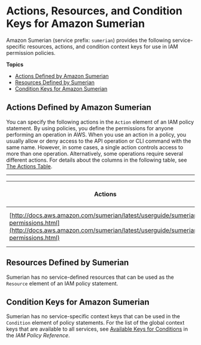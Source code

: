 # Actions, Resources, and Condition Keys for Amazon Sumerian<a name="list_amazonsumerian"></a>

Amazon Sumerian \(service prefix: `sumerian`\) provides the following service\-specific resources, actions, and condition context keys for use in IAM permission policies\.

**Topics**
+ [Actions Defined by Amazon Sumerian](#amazonsumerian-actions-as-permissions)
+ [Resources Defined by Sumerian](#amazonsumerian-resources-for-iam-policies)
+ [Condition Keys for Amazon Sumerian](#amazonsumerian-policy-keys)

## Actions Defined by Amazon Sumerian<a name="amazonsumerian-actions-as-permissions"></a>

You can specify the following actions in the `Action` element of an IAM policy statement\. By using policies, you define the permissions for anyone performing an operation in AWS\. When you use an action in a policy, you usually allow or deny access to the API operation or CLI command with the same name\. However, in some cases, a single action controls access to more than one operation\. Alternatively, some operations require several different actions\. For details about the columns in the following table, see [The Actions Table](reference_policies_actions-resources-contextkeys.md#actions_table)\.


****  

| Actions | Description | Access Level | Resource Types \(\*required\) | Condition Keys | Dependent Actions | 
| --- | --- | --- | --- | --- | --- | 
| [http://docs.aws.amazon.com/sumerian/latest/userguide/sumerian-permissions.html](http://docs.aws.amazon.com/sumerian/latest/userguide/sumerian-permissions.html) | Grant login access to the Sumerian console\. | Write |  |  |  | 

## Resources Defined by Sumerian<a name="amazonsumerian-resources-for-iam-policies"></a>

Sumerian has no service\-defined resources that can be used as the `Resource` element of an IAM policy statement\.

## Condition Keys for Amazon Sumerian<a name="amazonsumerian-policy-keys"></a>

Sumerian has no service\-specific context keys that can be used in the `Condition` element of policy statements\. For the list of the global context keys that are available to all services, see [Available Keys for Conditions](http://docs.aws.amazon.com/IAM/latest/UserGuide/reference_policies_condition-keys.html#AvailableKeys) in the *IAM Policy Reference*\.